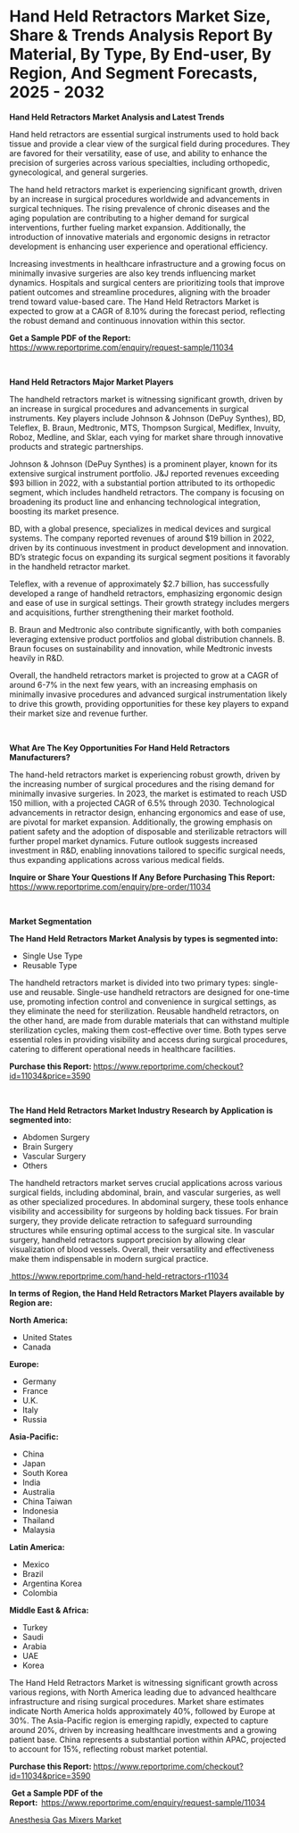 <p><h1>Hand Held Retractors Market Size, Share & Trends Analysis Report By Material, By Type, By End-user, By Region, And Segment Forecasts, 2025 - 2032</h1></p><p><strong>Hand Held Retractors Market Analysis and Latest Trends</strong></p>
<p><p>Hand held retractors are essential surgical instruments used to hold back tissue and provide a clear view of the surgical field during procedures. They are favored for their versatility, ease of use, and ability to enhance the precision of surgeries across various specialties, including orthopedic, gynecological, and general surgeries.</p><p>The hand held retractors market is experiencing significant growth, driven by an increase in surgical procedures worldwide and advancements in surgical techniques. The rising prevalence of chronic diseases and the aging population are contributing to a higher demand for surgical interventions, further fueling market expansion. Additionally, the introduction of innovative materials and ergonomic designs in retractor development is enhancing user experience and operational efficiency.</p><p>Increasing investments in healthcare infrastructure and a growing focus on minimally invasive surgeries are also key trends influencing market dynamics. Hospitals and surgical centers are prioritizing tools that improve patient outcomes and streamline procedures, aligning with the broader trend toward value-based care. The Hand Held Retractors Market is expected to grow at a CAGR of 8.10% during the forecast period, reflecting the robust demand and continuous innovation within this sector.</p></p>
<p><strong>Get a Sample PDF of the Report:&nbsp;</strong> <a href="https://www.reportprime.com/enquiry/request-sample/11034?utm_campaign=1871&utm_medium=2&utm_source=Github&utm_content=ia&utm_term=20032025&utm_id=hand-held-retractors">https://www.reportprime.com/enquiry/request-sample/11034</a></p>
<p>&nbsp;</p>
<p><strong>Hand Held Retractors Major Market Players</strong></p>
<p><p>The handheld retractors market is witnessing significant growth, driven by an increase in surgical procedures and advancements in surgical instruments. Key players include Johnson & Johnson (DePuy Synthes), BD, Teleflex, B. Braun, Medtronic, MTS, Thompson Surgical, Mediflex, Invuity, Roboz, Medline, and Sklar, each vying for market share through innovative products and strategic partnerships.</p><p>Johnson & Johnson (DePuy Synthes) is a prominent player, known for its extensive surgical instrument portfolio. J&J reported revenues exceeding $93 billion in 2022, with a substantial portion attributed to its orthopedic segment, which includes handheld retractors. The company is focusing on broadening its product line and enhancing technological integration, boosting its market presence.</p><p>BD, with a global presence, specializes in medical devices and surgical systems. The company reported revenues of around $19 billion in 2022, driven by its continuous investment in product development and innovation. BD’s strategic focus on expanding its surgical segment positions it favorably in the handheld retractor market.</p><p>Teleflex, with a revenue of approximately $2.7 billion, has successfully developed a range of handheld retractors, emphasizing ergonomic design and ease of use in surgical settings. Their growth strategy includes mergers and acquisitions, further strengthening their market foothold.</p><p>B. Braun and Medtronic also contribute significantly, with both companies leveraging extensive product portfolios and global distribution channels. B. Braun focuses on sustainability and innovation, while Medtronic invests heavily in R&D.</p><p>Overall, the handheld retractors market is projected to grow at a CAGR of around 6-7% in the next few years, with an increasing emphasis on minimally invasive procedures and advanced surgical instrumentation likely to drive this growth, providing opportunities for these key players to expand their market size and revenue further.</p></p>
<p>&nbsp;</p>
<p><strong>What Are The Key Opportunities For Hand Held Retractors Manufacturers?</strong></p>
<p><p>The hand-held retractors market is experiencing robust growth, driven by the increasing number of surgical procedures and the rising demand for minimally invasive surgeries. In 2023, the market is estimated to reach USD 150 million, with a projected CAGR of 6.5% through 2030. Technological advancements in retractor design, enhancing ergonomics and ease of use, are pivotal for market expansion. Additionally, the growing emphasis on patient safety and the adoption of disposable and sterilizable retractors will further propel market dynamics. Future outlook suggests increased investment in R&D, enabling innovations tailored to specific surgical needs, thus expanding applications across various medical fields.</p></p>
<p><strong>Inquire or Share Your Questions If Any Before Purchasing This Report:</strong> <a href="https://www.reportprime.com/enquiry/pre-order/11034?utm_campaign=1871&utm_medium=2&utm_source=Github&utm_content=ia&utm_term=20032025&utm_id=hand-held-retractors">https://www.reportprime.com/enquiry/pre-order/11034</a></p>
<p>&nbsp;</p>
<p><strong>Market Segmentation</strong></p>
<p><strong>The Hand Held Retractors Market Analysis by types is segmented into:</strong></p>
<p><ul><li>Single Use Type</li><li>Reusable Type</li></ul></p>
<p><p>The handheld retractors market is divided into two primary types: single-use and reusable. Single-use handheld retractors are designed for one-time use, promoting infection control and convenience in surgical settings, as they eliminate the need for sterilization. Reusable handheld retractors, on the other hand, are made from durable materials that can withstand multiple sterilization cycles, making them cost-effective over time. Both types serve essential roles in providing visibility and access during surgical procedures, catering to different operational needs in healthcare facilities.</p></p>
<p><strong>Purchase this Report:&nbsp;</strong><a href="https://www.reportprime.com/checkout?id=11034&price=3590&utm_campaign=1871&utm_medium=2&utm_source=Github&utm_content=ia&utm_term=20032025&utm_id=hand-held-retractors">https://www.reportprime.com/checkout?id=11034&price=3590</a></p>
<p>&nbsp;</p>
<p><strong>The Hand Held Retractors Market Industry Research by Application is segmented into:</strong></p>
<p><ul><li>Abdomen Surgery</li><li>Brain Surgery</li><li>Vascular Surgery</li><li>Others</li></ul></p>
<p><p>The handheld retractors market serves crucial applications across various surgical fields, including abdominal, brain, and vascular surgeries, as well as other specialized procedures. In abdominal surgery, these tools enhance visibility and accessibility for surgeons by holding back tissues. For brain surgery, they provide delicate retraction to safeguard surrounding structures while ensuring optimal access to the surgical site. In vascular surgery, handheld retractors support precision by allowing clear visualization of blood vessels. Overall, their versatility and effectiveness make them indispensable in modern surgical practice.</p></p>
<p><a href="https://www.reportprime.com/hand-held-retractors-r11034?utm_campaign=1871&utm_medium=2&utm_source=Github&utm_content=ia&utm_term=20032025&utm_id=hand-held-retractors">&nbsp;https://www.reportprime.com/hand-held-retractors-r11034</a></p>
<p><strong>In terms of Region, the Hand Held Retractors Market Players available by Region are:</strong></p>
<p>
    <p> <strong> North America: </strong>
        <ul>
            <li>United States</li>
            <li>Canada</li>
        </ul>
        </p> 
    <p> <strong> Europe: </strong>
        <ul>
            <li>Germany</li>
            <li>France</li>
            <li>U.K.</li>
            <li>Italy</li>
            <li>Russia</li>
        </ul>
        </p> 
    <p> <strong> Asia-Pacific: </strong>
        <ul>
            <li>China</li>
            <li>Japan</li>
            <li>South Korea</li>
            <li>India</li>
            <li>Australia</li>
            <li>China Taiwan</li>
            <li>Indonesia</li>
            <li>Thailand</li>
            <li>Malaysia</li>
        </ul>
        </p> 
    <p> <strong> Latin America: </strong>
        <ul>
            <li>Mexico</li>
            <li>Brazil</li>
            <li>Argentina Korea</li>
            <li>Colombia</li>
        </ul>
        </p> 
    <p> <strong> Middle East & Africa: </strong>
        <ul>
            <li>Turkey</li>
            <li>Saudi</li>
            <li>Arabia</li>
            <li>UAE</li>
            <li>Korea</li>
        </ul>
    </p>
    </p>
<p><p>The Hand Held Retractors Market is witnessing significant growth across various regions, with North America leading due to advanced healthcare infrastructure and rising surgical procedures. Market share estimates indicate North America holds approximately 40%, followed by Europe at 30%. The Asia-Pacific region is emerging rapidly, expected to capture around 20%, driven by increasing healthcare investments and a growing patient base. China represents a substantial portion within APAC, projected to account for 15%, reflecting robust market potential.</p></p>
<p><strong>Purchase this Report: </strong><a href="https://www.reportprime.com/checkout?id=11034&price=3590&utm_campaign=1871&utm_medium=2&utm_source=Github&utm_content=ia&utm_term=20032025&utm_id=hand-held-retractors">https://www.reportprime.com/checkout?id=11034&price=3590</a></p>
<p>&nbsp;<strong>Get a Sample PDF of the Report:&nbsp;&nbsp;</strong><a href="https://www.reportprime.com/enquiry/request-sample/11034?utm_campaign=1871&utm_medium=2&utm_source=Github&utm_content=ia&utm_term=20032025&utm_id=hand-held-retractors">https://www.reportprime.com/enquiry/request-sample/11034</a></p>
<p><strong></strong></p>
<p><p><a href="https://github.com/marloy8/Market-Research-Report-List-7/blob/main/anesthesia-gas-mixers-market.md?utm_campaign=1871&utm_medium=2&utm_source=Github&utm_content=ia&utm_term=20032025&utm_id=hand-held-retractors">Anesthesia Gas Mixers Market</a></p></p>